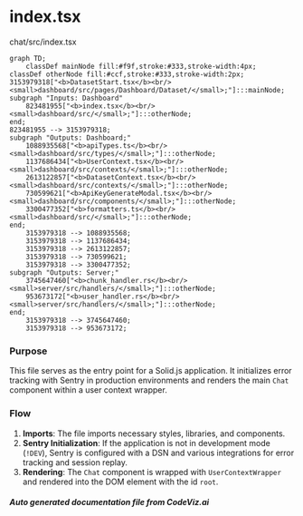 # index.tsx

chat/src/index.tsx

```mermaid
graph TD;
    classDef mainNode fill:#f9f,stroke:#333,stroke-width:4px;
classDef otherNode fill:#ccf,stroke:#333,stroke-width:2px;
3153979318["<b>DatasetStart.tsx</b><br/><small>dashboard/src/pages/Dashboard/Dataset/</small>;"]:::mainNode;
subgraph "Inputs: Dashboard"
    823481955["<b>index.tsx</b><br/><small>dashboard/src/</small>;"]:::otherNode;
end;
823481955 --> 3153979318;
subgraph "Outputs: Dashboard;"
    1088935568["<b>apiTypes.ts</b><br/><small>dashboard/src/types/</small>;"]:::otherNode;
    1137686434["<b>UserContext.tsx</b><br/><small>dashboard/src/contexts/</small>;"]:::otherNode;
    2613122857["<b>DatasetContext.tsx</b><br/><small>dashboard/src/contexts/</small>;"]:::otherNode;
    730599621["<b>ApiKeyGenerateModal.tsx</b><br/><small>dashboard/src/components/</small>;"]:::otherNode;
    3300477352["<b>formatters.ts</b><br/><small>dashboard/src/</small>;"]:::otherNode;
end;
    3153979318 --> 1088935568;
    3153979318 --> 1137686434;
    3153979318 --> 2613122857;
    3153979318 --> 730599621;
    3153979318 --> 3300477352;
subgraph "Outputs: Server;"
    3745647460["<b>chunk_handler.rs</b><br/><small>server/src/handlers/</small>;"]:::otherNode;
    953673172["<b>user_handler.rs</b><br/><small>server/src/handlers/</small>;"]:::otherNode;
end;
    3153979318 --> 3745647460;
    3153979318 --> 953673172;
```

### Purpose
This file serves as the entry point for a Solid.js application. It initializes error tracking with Sentry in production environments and renders the main `Chat` component within a user context wrapper.

### Flow
1. **Imports**: The file imports necessary styles, libraries, and components.
2. **Sentry Initialization**: If the application is not in development mode (`!DEV`), Sentry is configured with a DSN and various integrations for error tracking and session replay.
3. **Rendering**: The `Chat` component is wrapped with `UserContextWrapper` and rendered into the DOM element with the id `root`.

##### Auto generated documentation file from CodeViz.ai
